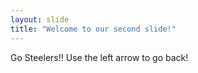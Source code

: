 ```yaml
---
layout: slide
title: "Welcome to our second slide!"
---
```

Go Steelers!!
Use the left arrow to go back!
